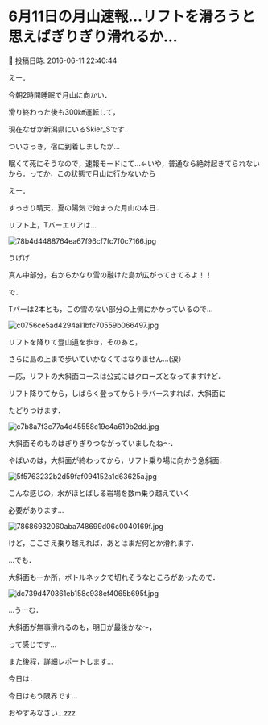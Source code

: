 # 6月11日の月山速報…リフトを滑ろうと思えばぎりぎり滑れるか…

📅 投稿日時: 2016-06-11 22:40:44

えー．


今朝2時間睡眠で月山に向かい．


滑り終わった後も300㎞運転して，


現在なぜか新潟県にいるSkier_Sです．





ついさっき，宿に到着しましたが…


眠くて死にそうなので，速報モードにて…←いや，普通なら絶対起きてられないから．ってか，この状態で月山に行かないから





えー．


すっきり晴天，夏の陽気で始まった月山の本日．


リフト上，Tバーエリアは…




![78b4d4488764ea67f96cf7fc7f0c7166.jpg](images/78b4d4488764ea67f96cf7fc7f0c7166.jpg)




うげげ．


真ん中部分，右からかなり雪の融けた島が広がってきてるよ！！





で．


Tバーは2本とも，この雪のない部分の上側にかかっているので…




![c0756ce5ad4294a11bfc70559b066497.jpg](images/c0756ce5ad4294a11bfc70559b066497.jpg)




リフトを降りて登山道を歩き，そのあと，


さらに島の上まで歩いていかなくてはなりません…(涙）





一応，リフトの大斜面コースは公式にはクローズとなってますけど．


リフト降りてから，しばらく登ってからトラバースすれば，大斜面に


たどりつけます．




![c7b8a7f3c77a4d45558c19c4a619b2dd.jpg](images/c7b8a7f3c77a4d45558c19c4a619b2dd.jpg)




大斜面そのものはぎりぎりつながっていましたね～．





やばいのは，大斜面が終わってから，リフト乗り場に向かう急斜面．




![5f5763232b2d59faf094152a1d63625a.jpg](images/5f5763232b2d59faf094152a1d63625a.jpg)




こんな感じの，水がほとばしる岩場を数m乗り越えていく


必要があります…




![78686932060aba748699d06c0040169f.jpg](images/78686932060aba748699d06c0040169f.jpg)







けど，ここさえ乗り越えれば，あとはまだ何とか滑れます．


…でも．


大斜面も一か所，ボトルネックで切れそうなところがあったので．




![dc739d470361eb158c938ef4065b695f.jpg](images/dc739d470361eb158c938ef4065b695f.jpg)




…うーむ．


大斜面が無事滑れるのも，明日が最後かな～，


って感じです…





また後程，詳細レポートします…


今日は．


今日はもう限界です…


おやすみなさい…zzz
